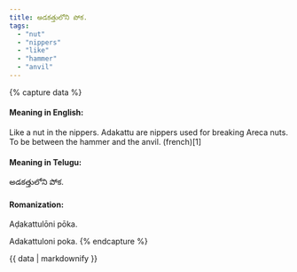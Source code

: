 ```yaml
---
title: అడకత్తులోని పోక.
tags:
  - "nut"
  - "nippers"
  - "like"
  - "hammer"
  - "anvil"
---
```


{% capture data %}
#### Meaning in English:
Like a nut in the nippers.
Adakattu are nippers used for breaking Areca nuts.
To be between the hammer and the anvil. (french)[1]

#### Meaning in Telugu:
అడకత్తులోని పోక.

#### Romanization:
Aḍakattulōni pōka.

Adakattuloni poka.
{% endcapture %}

{{ data | markdownify }}

